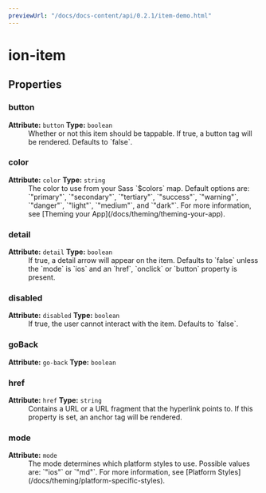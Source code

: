 ```yaml
---
previewUrl: "/docs/docs-content/api/0.2.1/item-demo.html"
---
```

# ion-item



<h2>Properties</h2> 

<dl>
<dt>
<h3>button</h3> 
<strong>Attribute:</strong>  <code>button</code>
<strong>Type:</strong> <code>boolean</code>
</dt>
<dd>Whether or not this item should be tappable.
If true, a button tag will be rendered. Defaults to `false`.</dd>

<dt>
<h3>color</h3> 
<strong>Attribute:</strong>  <code>color</code>
<strong>Type:</strong> <code>string</code>
</dt>
<dd>The color to use from your Sass `$colors` map.
Default options are: `"primary"`, `"secondary"`, `"tertiary"`, `"success"`, `"warning"`, `"danger"`, `"light"`, `"medium"`, and `"dark"`.
For more information, see [Theming your App](/docs/theming/theming-your-app).</dd>

<dt>
<h3>detail</h3> 
<strong>Attribute:</strong>  <code>detail</code>
<strong>Type:</strong> <code>boolean</code>
</dt>
<dd>If true, a detail arrow will appear on the item. Defaults to `false` unless the `mode`
is `ios` and an `href`, `onclick` or `button` property is present.</dd>

<dt>
<h3>disabled</h3> 
<strong>Attribute:</strong>  <code>disabled</code>
<strong>Type:</strong> <code>boolean</code>
</dt>
<dd>If true, the user cannot interact with the item. Defaults to `false`.</dd>

<dt>
<h3>goBack</h3> 
<strong>Attribute:</strong>  <code>go-back</code>
<strong>Type:</strong> <code>boolean</code>
</dt>
<dd></dd>

<dt>
<h3>href</h3> 
<strong>Attribute:</strong>  <code>href</code>
<strong>Type:</strong> <code>string</code>
</dt>
<dd>Contains a URL or a URL fragment that the hyperlink points to.
If this property is set, an anchor tag will be rendered.</dd>

<dt>
<h3>mode</h3> 
<strong>Attribute:</strong>  <code>mode</code>
</dt>
<dd>The mode determines which platform styles to use.
Possible values are: `"ios"` or `"md"`.
For more information, see [Platform Styles](/docs/theming/platform-specific-styles).</dd>

</dl>


